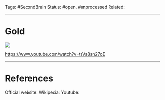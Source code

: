 Tags: #SecondBrain 
Status: #open, #unprocessed
Related: 

---
# Gold

![](https://www.youtube.com/watch?v=Bw1MISDG7kk)

https://www.youtube.com/watch?v=taVs8sn27oE






---
# References
Official website:
Wikipedia:
Youtube: